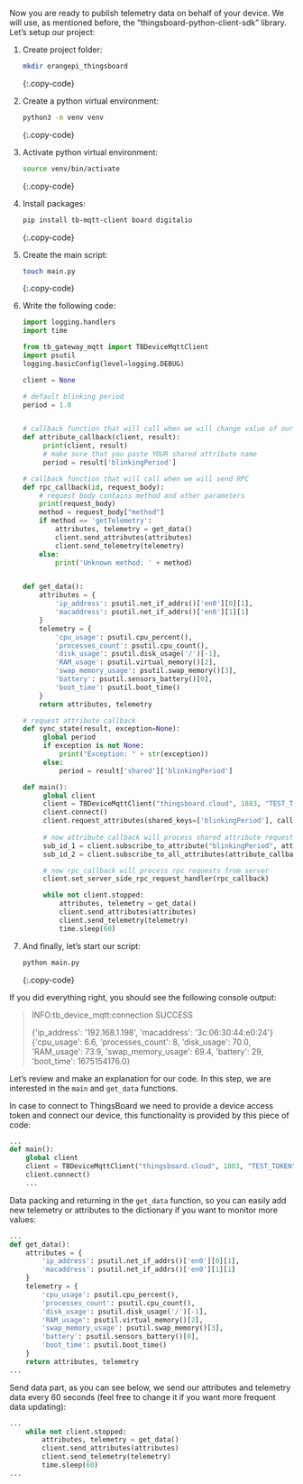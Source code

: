 Now you are ready to publish telemetry data on behalf of your device. We will use, as mentioned before, the 
“thingsboard-python-client-sdk” library.
Let’s setup our project:

1. Create project folder:

    ```bash
   mkdir orangepi_thingsboard
   ```
   {:.copy-code}

2. Create a python virtual environment:

    ```bash
   python3 -m venv venv
   ```
   {:.copy-code}

3. Activate python virtual environment:

   ```bash
   source venv/bin/activate
   ```
   {:.copy-code}

4. Install packages:

   ```bash
   pip install tb-mqtt-client board digitalio
   ```
   {:.copy-code}

5. Create the main script:

   ```bash
   touch main.py
   ```
   {:.copy-code}

6. Write the following code:

   ```python
   import logging.handlers
   import time
   
   from tb_gateway_mqtt import TBDeviceMqttClient
   import psutil
   logging.basicConfig(level=logging.DEBUG)
   
   client = None
   
   # default blinking period
   period = 1.0
   
   
   # callback function that will call when we will change value of our Shared Attribute
   def attribute_callback(client, result):
        print(client, result)
        # make sure that you paste YOUR shared attribute name
        period = result['blinkingPeriod']
   
   # callback function that will call when we will send RPC
   def rpc_callback(id, request_body):
       # request body contains method and other parameters
       print(request_body)
       method = request_body["method"]
       if method == 'getTelemetry':
           attributes, telemetry = get_data()
           client.send_attributes(attributes)
           client.send_telemetry(telemetry)
       else:
           print('Unknown method: ' + method)
   
   
   def get_data():
       attributes = {
           'ip_address': psutil.net_if_addrs()['en0'][0][1],
           'macaddress': psutil.net_if_addrs()['en0'][1][1]
       }
       telemetry = {
           'cpu_usage': psutil.cpu_percent(),
           'processes_count': psutil.cpu_count(),
           'disk_usage': psutil.disk_usage('/')[-1],
           'RAM_usage': psutil.virtual_memory()[2],
           'swap_memory_usage': psutil.swap_memory()[3],
           'battery': psutil.sensors_battery()[0],
           'boot_time': psutil.boot_time()
       }
       return attributes, telemetry
   
   # request attribute callback
   def sync_state(result, exception=None):
        global period
        if exception is not None:
            print("Exception: " + str(exception))
        else:
            period = result['shared']['blinkingPeriod']
   
   def main():
        global client
        client = TBDeviceMqttClient("thingsboard.cloud", 1883, "TEST_TOKEN")
        client.connect()
        client.request_attributes(shared_keys=['blinkingPeriod'], callback=sync_state)
        
        # now attribute_callback will process shared attribute request from server
        sub_id_1 = client.subscribe_to_attribute("blinkingPeriod", attribute_callback)
        sub_id_2 = client.subscribe_to_all_attributes(attribute_callback)
   
        # now rpc_callback will process rpc requests from server
        client.set_server_side_rpc_request_handler(rpc_callback)
   
        while not client.stopped:
            attributes, telemetry = get_data()
            client.send_attributes(attributes)
            client.send_telemetry(telemetry)
            time.sleep(60)
   ```

7. And finally, let’s start our script:

   ```bash
   python main.py
   ```
   {:.copy-code}

If you did everything right, you should see the following console output:

> INFO:tb_device_mqtt:connection SUCCESS
> 
> 
> {'ip_address': '192.168.1.198', 'macaddress': '3c:06:30:44:e0:24'} {'cpu_usage': 6.6, 'processes_count': 8, 'disk_usage': 70.0, 'RAM_usage': 73.9, 'swap_memory_usage': 69.4, 'battery': 29, 'boot_time': 1675154176.0}
> 

Let’s review and make an explanation for our code. In this step, we are interested in the `main` and `get_data` functions.

In case to connect to ThingsBoard we need to provide a device access token and connect our device, this functionality is provided by this piece of code:

```python
...
def main():
    global client
    client = TBDeviceMqttClient("thingsboard.cloud", 1883, "TEST_TOKEN")
    client.connect()
    ...
```

Data packing and returning in the `get_data` function, so you can easily add new telemetry or attributes to the dictionary if you want to monitor more values:
```python
...
def get_data():
    attributes = {
        'ip_address': psutil.net_if_addrs()['en0'][0][1],
        'macaddress': psutil.net_if_addrs()['en0'][1][1]
    }
    telemetry = {
        'cpu_usage': psutil.cpu_percent(),
        'processes_count': psutil.cpu_count(),
        'disk_usage': psutil.disk_usage('/')[-1],
        'RAM_usage': psutil.virtual_memory()[2],
        'swap_memory_usage': psutil.swap_memory()[3],
        'battery': psutil.sensors_battery()[0],
        'boot_time': psutil.boot_time()
    }
    return attributes, telemetry
...
```

Send data part, as you can see below, we send our attributes and telemetry data every 60 seconds (feel free to change it if you want more frequent data updating):
```python
...		
    while not client.stopped:
        attributes, telemetry = get_data()
        client.send_attributes(attributes)
        client.send_telemetry(telemetry)
        time.sleep(60)
...
```